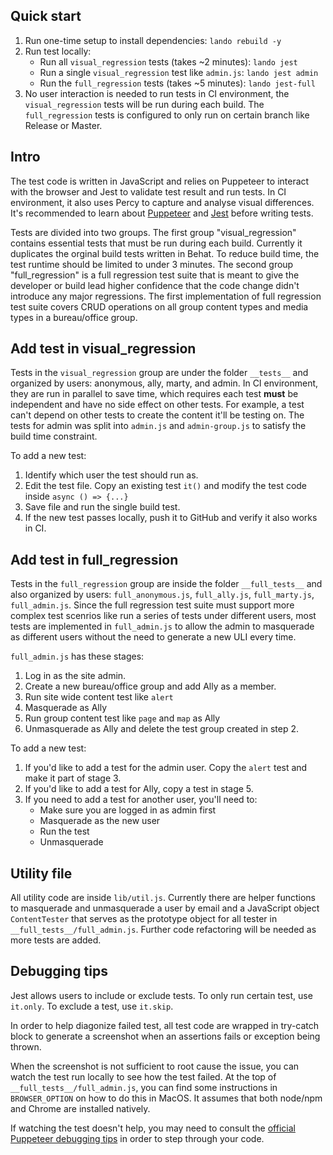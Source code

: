 ## Quick start
1. Run one-time setup to install dependencies: `lando rebuild -y`
1. Run test locally:
    - Run all `visual_regression` tests (takes ~2 minutes): `lando jest`
    - Run a single `visual_regression` test like `admin.js`: `lando jest admin`
    - Run the `full_regression` tests (takes ~5 minutes): `lando jest-full`
1. No user interaction is needed to run tests in CI environment, the `visual_regression` tests will be run during each build. The `full_regression` tests is configured to only run on certain branch like Release or Master.

## Intro
The test code is written in JavaScript and relies on Puppeteer to interact with the browser and Jest to validate test result and run tests. In CI environment, it also uses Percy to capture and analyse visual differences. It's recommended to learn about [Puppeteer](https://developers.google.com/web/tools/puppeteer/get-started) and [Jest](https://jestjs.io/docs/getting-started) before writing tests.

Tests are divided into two groups. The first group "visual_regression" contains essential tests that must be run during each build. Currently it duplicates the orginal build tests written in Behat. To reduce build time, the test runtime should be limited to under 3 minutes. The second group "full_regression" is a full regression test suite that is meant to give the developer or build lead higher confidence that the code change didn't introduce any major regressions. The first implementation of full regression test suite covers CRUD operations on all group content types and media types in a bureau/office group.
## Add test in visual_regression
Tests in the `visual_regression` group are under the folder `__tests__` and organized by users: anonymous, ally, marty, and admin. In CI environment, they are run in parallel to save time, which requires each test **must** be independent and have no side effect on other tests. For example, a test can't depend on other tests to create the content it'll be testing on. The tests for admin was split into `admin.js` and `admin-group.js` to satisfy the build time constraint.

To add a new test:
1. Identify which user the test should run as.
1. Edit the test file. Copy an existing test `it()` and modify the test code inside `async () => {...}`
1. Save file and run the single build test.
1. If the new test passes locally, push it to GitHub and verify it also works in CI. 

## Add test in full_regression
Tests in the `full_regression` group are inside the folder `__full_tests__` and also organized by users: `full_anonymous.js`, `full_ally.js`, `full_marty.js`, `full_admin.js`. Since the full regression test suite must support more complex test scenrios like run a series of tests under different users, most tests are implemented in `full_admin.js` to allow the admin to masquerade as different users without the need to generate a new ULI every time.

`full_admin.js` has these stages:

1. Log in as the site admin.
1. Create a new bureau/office group and add Ally as a member.
1. Run site wide content test like `alert`
1. Masquerade as Ally
1. Run group content test like `page` and `map` as Ally
1. Unmasquerade as Ally and delete the test group created in step 2.

To add a new test:

1. If you'd like to add a test for the admin user. Copy the `alert` test and make it part of stage 3.
1. If you'd like to add a test for Ally, copy a test in stage 5.
1. If you need to add a test for another user, you'll need to:
    - Make sure you are logged in as admin first
    - Masquerade as the new user
    - Run the test
    - Unmasquerade

## Utility file
All utility code are inside `lib/util.js`. Currently there are helper functions to masquerade and unmasquerade a user by email and a JavaScript object `ContentTester` that serves as the prototype object for all tester in `__full_tests__/full_admin.js`. Further code refactoring will be needed as more tests are added.

## Debugging tips
Jest allows users to include or exclude tests. To only run certain test, use `it.only`. To exclude a test, use `it.skip`.

In order to help diagonize failed test, all test code are wrapped in try-catch block to generate a screenshot when an assertions fails or exception being thrown.

When the screenshot is not sufficient to root cause the issue, you can watch the test run locally to see how the test failed. At the top of `__full_tests__/full_admin.js`, you can find some instructions in `BROWSER_OPTION` on how to do this in MacOS. It assumes that both node/npm and Chrome are installed natively.

If watching the test doesn't help, you may need to consult the [official Puppeteer debugging tips](https://developers.google.com/web/tools/puppeteer/debugging) in order to step through your code.